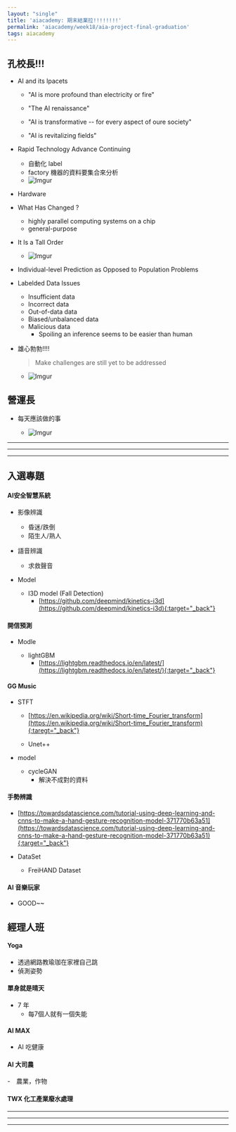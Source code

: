 ```yaml
---
layout: "single"
title: 'aiacademy: 期末結業拉!!!!!!!!'
permalink: 'aiacademy/week18/aia-project-final-graduation'
tags: aiacademy
---
```


## 孔校長!!!

- AI and its Ipacets 

   - "AI is more profound than electricity or fire"

   - "The AI renaissance"

   - "AI is transformative -- for every aspect of oure society"

   - "AI is revitalizing fields"


- Rapid Technology Advance Continuing

   - 自動化 label
   - factory 機器的資料要集合來分析
   - ![Imgur](https://i.imgur.com/6D1fYNu.jpg)

- Hardware

- What Has Changed ?

   - highly parallel computing systems on a chip
   - general-purpose

- It Is a Tall Order 

   - ![Imgur](https://i.imgur.com/00ImHFf.jpg)


- Individual-level Prediction as Opposed to Population Problems


- Labelded Data Issues

   - Insufficient data 
   - Incorrect data 
   - Out-of-data data
   - Biased/unbalanced data
   - Malicious data
      - Spoiling an inference seems to be easier than human

- 雄心勃勃!!!!

   > Make challenges are still yet to be addressed

   - ![Imgur](https://i.imgur.com/QyuYtqh.jpg)


## 營運長

- 每天應該做的事

   - ![Imgur](https://i.imgur.com/WLM5X1n.jpg)

   

---
---
---



## 入選專題

#### AI安全智慧系統

- 影像辨識
   - 昏迷/跌倒
   - 陌生人/熟人
- 語音辨識
   - 求救聲音

- Model

   - I3D model (Fall Detection)
      - [https://github.com/deepmind/kinetics-i3d](https://github.com/deepmind/kinetics-i3d){:target="_back"}


#### 開信預測

- Modle 

    - lightGBM
       - [https://lightgbm.readthedocs.io/en/latest/](https://lightgbm.readthedocs.io/en/latest/){:target="_back"}

#### GG Music

- STFT

   - [https://en.wikipedia.org/wiki/Short-time_Fourier_transform](https://en.wikipedia.org/wiki/Short-time_Fourier_transform){:taregt="_back"}

   - Unet++ 

- model 

   - cycleGAN
      - 解決不成對的資料


#### 手勢辨識


- [https://towardsdatascience.com/tutorial-using-deep-learning-and-cnns-to-make-a-hand-gesture-recognition-model-371770b63a51](https://towardsdatascience.com/tutorial-using-deep-learning-and-cnns-to-make-a-hand-gesture-recognition-model-371770b63a51){:target="_back"}


- DataSet

    - FreiHAND Dataset


#### AI 音樂玩家

   - GOOD~~


## 經理人班

#### Yoga

- 透過網路教瑜珈在家裡自己跳
- 偵測姿勢

#### 單身就是晴天

- 7 年
   - 每7個人就有一個失能

#### AI MAX

- AI 吃健康


#### AI 大司農

-　農業，作物


#### TWX 化工產業廢水處理


---
---
---
